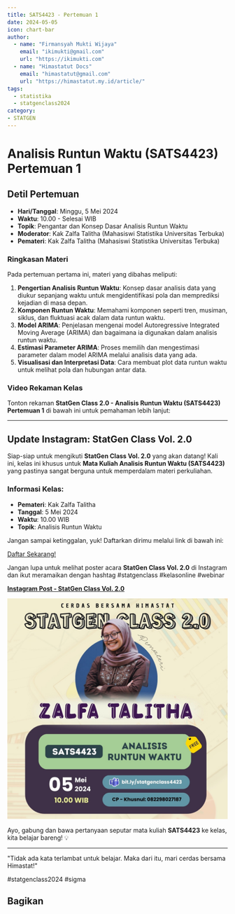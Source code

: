 ```yaml
--- 
title: SATS4423 - Pertemuan 1
date: 2024-05-05
icon: chart-bar
author:
  - name: "Firmansyah Mukti Wijaya"
    email: "ikimukti@gmail.com"
    url: "https://ikimukti.com"
  - name: "Himastatut Docs"
    email: "himastatut@gmail.com"
    url: "https://himastatut.my.id/article/"
tags:
  - statistika
  - statgenclass2024
category: 
- STATGEN
--- 
```


# Analisis Runtun Waktu (SATS4423) Pertemuan 1

## Detil Pertemuan

- **Hari/Tanggal**: Minggu, 5 Mei 2024  
- **Waktu**: 10.00 - Selesai WIB  
- **Topik**: Pengantar dan Konsep Dasar Analisis Runtun Waktu  
- **Moderator**: Kak Zalfa Talitha (Mahasiswi Statistika Universitas Terbuka)  
- **Pemateri**: Kak Zalfa Talitha (Mahasiswi Statistika Universitas Terbuka)

### Ringkasan Materi
Pada pertemuan pertama ini, materi yang dibahas meliputi:
1. **Pengertian Analisis Runtun Waktu**: Konsep dasar analisis data yang diukur sepanjang waktu untuk mengidentifikasi pola dan memprediksi kejadian di masa depan.
2. **Komponen Runtun Waktu**: Memahami komponen seperti tren, musiman, siklus, dan fluktuasi acak dalam data runtun waktu.
3. **Model ARIMA**: Penjelasan mengenai model Autoregressive Integrated Moving Average (ARIMA) dan bagaimana ia digunakan dalam analisis runtun waktu.
4. **Estimasi Parameter ARIMA**: Proses memilih dan mengestimasi parameter dalam model ARIMA melalui analisis data yang ada.
5. **Visualisasi dan Interpretasi Data**: Cara membuat plot data runtun waktu untuk melihat pola dan hubungan antar data.

### Video Rekaman Kelas
Tonton rekaman **StatGen Class 2.0 - Analisis Runtun Waktu (SATS4423) Pertemuan 1** di bawah ini untuk pemahaman lebih lanjut:

<VidStack  
  src="https://www.youtube.com/watch?v=18b2zSt2ohU"  
  title="StatGen Class 2.0 - Analisis Runtun Waktu (SATS4423) Pertemuan 1"
/>

--- 

## Update Instagram: StatGen Class Vol. 2.0

Siap-siap untuk mengikuti **StatGen Class Vol. 2.0** yang akan datang! Kali ini, kelas ini khusus untuk **Mata Kuliah Analisis Runtun Waktu (SATS4423)** yang pastinya sangat berguna untuk memperdalam materi perkuliahan.

### Informasi Kelas:

- **Pemateri**: Kak Zalfa Talitha
- **Tanggal**: 5 Mei 2024
- **Waktu**: 10.00 WIB
- **Topik**: Analisis Runtun Waktu

Jangan sampai ketinggalan, yuk! Daftarkan dirimu melalui link di bawah ini:

[Daftar Sekarang!](https://bit.ly/statgenclass4423)

Jangan lupa untuk melihat poster acara **StatGen Class Vol. 2.0** di Instagram dan ikut meramaikan dengan hashtag #statgenclass #kelasonline #webinar

[**Instagram Post - StatGen Class Vol. 2.0**](https://www.instagram.com/p/C6jPjM5yCLv/?img_index=1)

![StatGen Class 2.0 Poster](pertemuan-1-image.png)

Ayo, gabung dan bawa pertanyaan seputar mata kuliah **SATS4423** ke kelas, kita belajar bareng! 💡

--- 

"Tidak ada kata terlambat untuk belajar. Maka dari itu, mari cerdas bersama Himastat!"

#statgenclass2024 #sigma

## Bagikan
<Share colorful />
<GitContributors />
<GitChangelog />